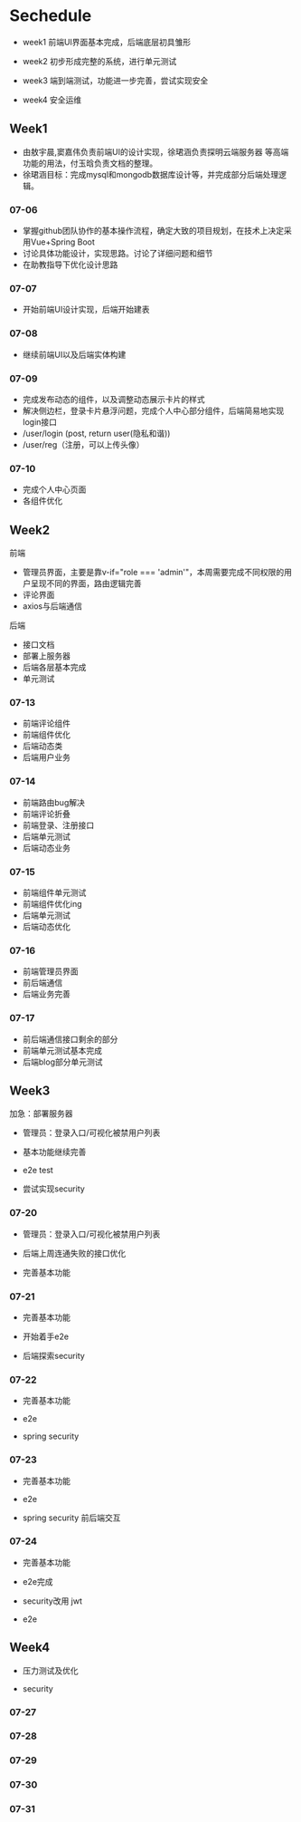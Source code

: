 # Sechedule

- week1 前端UI界面基本完成，后端底层初具雏形

- week2 初步形成完整的系统，进行单元测试

- week3 端到端测试，功能进一步完善，尝试实现安全

- week4 安全运维

## Week1

- 由敖宇晨,窦嘉伟负责前端UI的设计实现，徐珺涵负责探明云端服务器 等高端功能的用法，付玉晗负责文档的整理。
- 徐珺涵目标：完成mysql和mongodb数据库设计等，并完成部分后端处理逻辑。

### 07-06

- 掌握github团队协作的基本操作流程，确定大致的项目规划，在技术上决定采用Vue+Spring Boot
- 讨论具体功能设计，实现思路。讨论了详细问题和细节
- 在助教指导下优化设计思路

### 07-07

- 开始前端UI设计实现，后端开始建表

### 07-08

- 继续前端UI以及后端实体构建

### 07-09

- 完成发布动态的组件，以及调整动态展示卡片的样式
- 解决侧边栏，登录卡片悬浮问题，完成个人中心部分组件，后端简易地实现login接口
- /user/login (post, return user(隐私和谐))
- /user/reg（注册，可以上传头像）

### 07-10

- 完成个人中心页面
- 各组件优化

## Week2

前端

- 管理员界面，主要是靠v-if="role === 'admin'"，本周需要完成不同权限的用户呈现不同的界面，路由逻辑完善
- 评论界面
- axios与后端通信

后端

- 接口文档
- 部署上服务器
- 后端各层基本完成
- 单元测试

### 07-13

- 前端评论组件
- 前端组件优化
- 后端动态类
- 后端用户业务

### 07-14

- 前端路由bug解决
- 前端评论折叠
- 前端登录、注册接口
- 后端单元测试
- 后端动态业务

### 07-15

- 前端组件单元测试
- 前端组件优化ing
- 后端单元测试
- 后端动态优化

### 07-16

- 前端管理员界面
- 前后端通信
- 后端业务完善

### 07-17

- 前后端通信接口剩余的部分
- 前端单元测试基本完成
- 后端blog部分单元测试

## Week3

加急：部署服务器

- 管理员：登录入口/可视化被禁用户列表

- 基本功能继续完善

- e2e test

- 尝试实现security

### 07-20

- 管理员：登录入口/可视化被禁用户列表

- 后端上周连通失败的接口优化

- 完善基本功能

### 07-21

- 完善基本功能

- 开始着手e2e

- 后端探索security

### 07-22

- 完善基本功能

- e2e

- spring security

### 07-23

- 完善基本功能

- e2e

- spring security 前后端交互

### 07-24

- 完善基本功能

- e2e完成

- security改用 jwt

- e2e

## Week4

- 压力测试及优化

- security

### 07-27

### 07-28

### 07-29

### 07-30

### 07-31
